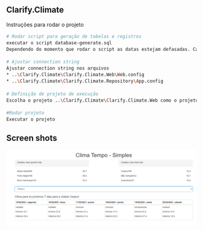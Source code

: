 ## Clarify.Climate

Instruções para rodar o projeto

```bash
# Rodar script para geração de tabelas e registros
executar o script database-generate.sql
Dependendo do momento que rodar o script as datas estejam defasadas. Caso seja esse o caso ajuste o script para datas recentes

# Ajustar connection string
Ajustar connection string nos arquivos
* ..\Clarify.Climate\Clarify.Climate.Web\Web.config
* ..\Clarify.Climate\Clarify.Climate.Repository\App.config

# Definição de projeto de execução
Escolha o projeto ..\Clarify.Climate\Clarify.Climate.Web como o projeto de startup

#Rodar projeto
Executar o projeto
```

## Screen shots
![tela úncia de apresentação das temperaturas](https://github.com/fabiovivas/Clarify.Climate/blob/master/screen.png)
